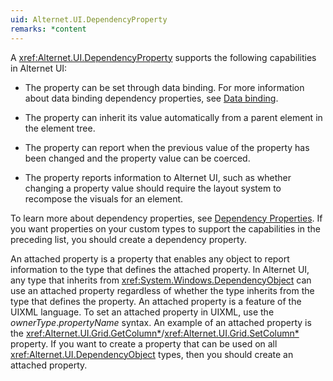 ```yaml
---
uid: Alternet.UI.DependencyProperty
remarks: *content
---
```

 A <xref:Alternet.UI.DependencyProperty> supports the following capabilities in
 Alternet UI:  
  
-   The property can be set through data binding. For more information about
    data binding dependency properties, see [Data
    binding](../../articles/data-binding/data-binding.md).
  
-   The property can inherit its value automatically from a parent element in
    the element tree.
  
-   The property can report when the previous value of the property has been
    changed and the property value can be coerced.
  
-   The property reports information to Alternet UI, such as whether changing a
    property value should require the layout system to recompose the visuals for
    an element.  
    
 To learn more about dependency properties, see [Dependency
 Properties](../../articles/dependency-properties/dependency-properties.md). If
 you want properties on your custom types to support the capabilities in the
 preceding list, you should create a dependency property.
  
 An attached property is a property that enables any object to report
 information to the type that defines the attached property. In Alternet UI, any
 type that inherits from <xref:System.Windows.DependencyObject> can use an
 attached property regardless of whether the type inherits from the type that
 defines the property. An attached property is a feature of the UIXML language.
 To set an attached property in UIXML, use the *ownerType*.*propertyName* syntax.
 An example of an attached property is the
 <xref:Alternet.UI.Grid.GetColumn*>/<xref:Alternet.UI.Grid.SetColumn*>
 property. If you want to create a property that can be used on all
 <xref:Alternet.UI.DependencyObject> types, then you should create an
 attached property.